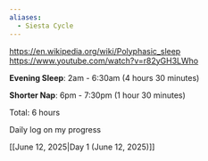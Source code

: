 ```yaml
---
aliases:
  - Siesta Cycle
---
```


https://en.wikipedia.org/wiki/Polyphasic_sleep
https://www.youtube.com/watch?v=r82yGH3LWho


**Evening Sleep**: 2am - 6:30am (4 hours 30 minutes)

**Shorter Nap**: 6pm - 7:30pm (1 hour 30 minutes)

Total: 6 hours

Daily log on my progress

[[June 12, 2025|Day 1 (June 12, 2025)]]
